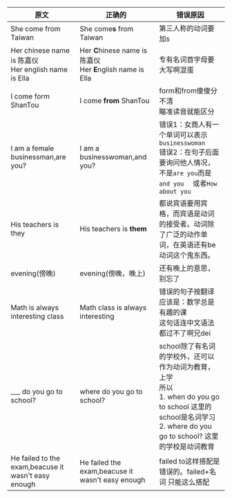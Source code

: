 | 原文                                                      | 正确的                                                       | 错误原因                                                     |
| --------------------------------------------------------- | ------------------------------------------------------------ | ------------------------------------------------------------ |
| She come from Taiwan                                      | She come**s** from Taiwan                                    | 第三人称的动词要加s                                          |
| Her chinese name  is 陈嘉仪<br />Her english name is Ella | Her **C**hinese name  is 陈嘉仪<br />Her **E**nglish name is Ella | 专有名词首字母要大写啊混蛋                                   |
| I come form ShanTou                                       | I come **from** ShanTou                                      | form和from傻傻分不清<br />瞄准读音就能区分                   |
| I am a female businessman,are you?                        | I am a businesswoman,and you?                                | 错误1：女商人有一个单词可以表示`businesswoman`<br />错误2：在句子后面要询问他人情况，不是`are you`而是`and you  `  或者`How about you` |
| His teachers is they                                      | His teachers is **them**                                     | 都说宾语要用宾格，而宾语是动词的接受者。动词除了广泛的动作单词，在英语还有be动词这个鬼东西。 |
| evening(傍晚)                                             | evening(傍晚，晚上)                                          | 还有晚上的意思，别忘了                                       |
| Math is always interesting class                          | Math class is always interesting                             | 错误的句子按翻译应该是：数学总是有趣的课<br />这句话连中文语法都过不了啊兄dei |
| ___ do you go to school?                                  | where do you go to school?                                   | school除了有名词的学校外，还可以作为动词为教育，上学<br />所以<br />1. when do you go to school  这里的school是名词学习<br />2. where do you go to school? 这里的学校是动词教育 |
| He failed to the exam,beacuse it wasn't easy enough       | He failed the exam,beacuse it wasn't easy enough             | failed to这样搭配是错误的。failed+名词 只能这么搭配          |

